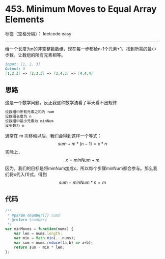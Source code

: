﻿# 453. Minimum Moves to Equal Array Elements

标签（空格分隔）： leetcode easy

---

给一个长度为n的非空整数数组，现在每一步都给n-1个元素+1，找到所需的最小步数，让数组的所有元素相等。

```md
Input: [1, 2, 3]
Output: 3
[1,2,3] => [2,3,3] => [3,4,3] => [4,4,4]
```

## 思路
这是一个数学问题，反正我这种数学渣看了半天看不出规律
```md
设数组中所有元素之和为 num
设数组长度为 n
设数组中最小元素为 minNum
设步数为 m
```
通常在 m 次移动以后，我们会得到这样一个等式：
$$  sum + m * (n - 1) = x * n $$
实际上，
$$ x = minNum + m $$ 
因为，我们的目标是将minNum加成x，所以每个步骤minNum都会参与。那么我们将x代入(1)式，得到
$$ sum - minNum * n = m $$

## 代码
```js
/**
 * @param {number[]} nums
 * @return {number}
 */
var minMoves = function(nums) {
    var len = nums.length;
    var min = Math.min(...nums);
    var sum = nums.reduce((a,b) => a+b);
    return sum - min * len;
};
```
